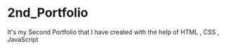 # 2nd_Portfolio
It's my Second Portfolio that I have created with the help of HTML , CSS , JavaScript
